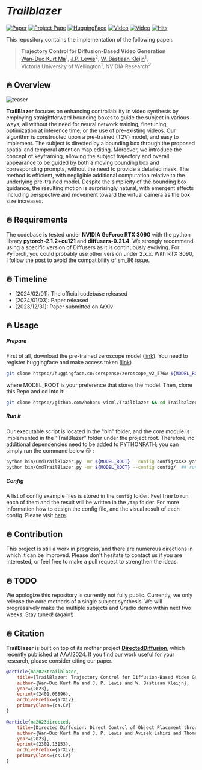
# ___***Trailblazer***___

[![Paper](https://img.shields.io/badge/cs.CV-Paper-b31b1b?logo=arxiv&logoColor=red)](https://arxiv.org/abs/2401.00896)
[![Project Page](https://img.shields.io/badge/TrailBlazer-Website-green?logo=googlechrome&logoColor=green)](https://hohonu-vicml.github.io/Trailblazer.Page/)
[![HuggingFace](https://img.shields.io/badge/%F0%9F%A4%97%20Hugging%20Face-Demo-blue)](https://huggingface.co/spaces/hohonu-vicml/Trailblazer)
[![Video](https://img.shields.io/badge/YouTube-Project-c4302b?logo=youtube&logoColor=red)](https://www.youtube.com/watch?v=kEN-32wN-xQ)
[![Video](https://img.shields.io/badge/YouTube-Result-c4302b?logo=youtube&logoColor=red)](https://www.youtube.com/watch?v=P-PSkS7sNco)
[![Hits](https://hits.seeyoufarm.com/api/count/incr/badge.svg?url=https%3A%2F%2Fgithub.com%2Fhohonu-vicml%2FTrailblazer&count_bg=%238B00FB&title_bg=%23555555&icon=&icon_color=%23E7E7E7&title=hits&edge_flat=false)](https://hits.seeyoufarm.com)


This repository contains the implementation of the following paper:
> **Trajectory Control for Diffusion-Based Video Generation**<br>
> [Wan-Duo Kurt Ma](https://www.linkedin.com/in/kurt-ma/)<sup>1</sup>, [J.P. Lewis](http://www.scribblethink.org/)<sup>2</sup>, [ W. Bastiaan Kleijn](https://people.wgtn.ac.nz/bastiaan.kleijn)<sup>1</sup>,<br>
Victoria University of Wellington<sup>1</sup>, NVIDIA Research<sup>2</sup>


## :fire: Overview
![teaser](./assets/figs/teaser.gif)

**TrailBlazer** focuses on enhancing controllability in video synthesis by employing straightforward bounding boxes to guide the subject in various ways, all without the need for neural network training, finetuning, optimization at inference time, or the use of pre-existing videos. Our algorithm is constructed upon a pre-trained (T2V) model, and easy to implement. The subject is directed by a bounding box through the proposed spatial and temporal attention map editing. Moreover, we introduce the concept of keyframing, allowing the subject trajectory and overall appearance to be guided by both a moving bounding box and corresponding prompts, without the need to provide a detailed mask. The method is efficient, with negligible additional computation relative to the underlying pre-trained model. Despite the simplicity of the bounding box guidance, the resulting motion is surprisingly natural, with emergent effects including perspective and movement toward the virtual camera as the box size increases.

## :fire: Requirements

The codebase is tested under **NVIDIA GeForce RTX 3090** with the python library **pytorch-2.1.2+cu121** and **diffusers-0.21.4**. We strongly recommend using a specific version of Diffusers as it is continuously evolving. For PyTorch, you could probably use other version under 2.x.x. With RTX 3090, I follow the [post](https://discuss.pytorch.org/t/geforce-rtx-3090-with-cuda-capability-sm-86-is-not-compatible-with-the-current-pytorch-installation/123499) to avoid the compatibility of sm_86 issue.

## :fire: Timeline

-   [2024/02/01]: The official codebase released
-   [2024/01/03]: Paper released
-   [2023/12/31]: Paper submitted on ArXiv

## :fire: Usage

##### Prepare

First of all, download the pre-trained zeroscope model ([link](https://huggingface.co/cerspense/zeroscope_v2_576w)). You need to register huggingface and make access token ([link](https://huggingface.co/))
```bash
git clone https://huggingface.co/cerspense/zeroscope_v2_576w ${MODEL_ROOT}/cerspense/zeroscope_v2_576w
```

where MODEL_ROOT is your preference that stores the model. Then, clone this Repo and cd into it:
```bash
git clone https://github.com/hohonu-vicml/Trailblazer && cd Trailbalzer
```

##### Run it

Our executable script is located in the "bin" folder, and the core module is implemented in the "TrailBlazer" folder under the project root. Therefore, no additional dependencies need to be added to PYTHONPATH; you can simply run the command below :smirk: :
```bash
python bin/CmdTrailBlazer.py -mr ${MODEL_ROOT} --config config/XXXX.yaml  ## single experiment
python bin/CmdTrailBlazer.py -mr ${MODEL_ROOT} --config config/  ## run all yamls in a folder
```

##### Config

A list of config example files is stored in the `config` folder. Feel free to run each of them and the result will be written in the `/tmp` folder. For more information how to design the config file, and the visual result of each config. Please visit [here](config/README.md).

## :fire: Contribution

This project is still a work in progress, and there are numerous directions in which it can be improved. Please don't hesitate to contact us if you are interested, or feel free to make a pull request to strengthen the ideas.

## :fire: TODO

We apologize this repository is currently not fully public. Currently, we only release the core methods of a single subject synthesis. We will progressively make the multiple subjects and Gradio demo within next two weeks. Stay tuned! (again!)

## :fire: Citation

**TrailBlazer** is built on top of its mother project [**DirectedDiffusion**](https://hohonu-vicml.github.io/DirectedDiffusion.Page/), which recently published at AAAI2024. If you find our work useful for your research, please consider citing our paper.

   ```bibtex
   @article{ma2023trailblazer,
       title={TrailBlazer: Trajectory Control for Diffusion-Based Video Generation},
       author={Wan-Duo Kurt Ma and J. P. Lewis and W. Bastiaan Kleijn},
       year={2023},
       eprint={2401.00896},
       archivePrefix={arXiv},
       primaryClass={cs.CV}
   }

   @article{ma2023directed,
       title={Directed Diffusion: Direct Control of Object Placement through Attention Guidance},
       author={Wan-Duo Kurt Ma and J. P. Lewis and Avisek Lahiri and Thomas Leung and W. Bastiaan Kleijn},
       year={2023},
       eprint={2302.13153},
       archivePrefix={arXiv},
       primaryClass={cs.CV}
   }
   ```
